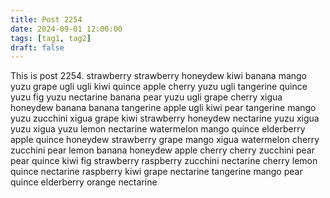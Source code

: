 ```yaml
---
title: Post 2254
date: 2024-09-01 12:00:00
tags: [tag1, tag2]
draft: false
---
```

This is post 2254.
strawberry
strawberry
honeydew
kiwi
banana
mango
yuzu
grape
ugli
ugli
kiwi
quince
apple
cherry
yuzu
ugli
tangerine
quince
yuzu
fig
yuzu
nectarine
banana
pear
yuzu
ugli
grape
cherry
xigua
honeydew
banana
banana
tangerine
apple
ugli
kiwi
pear
tangerine
mango
yuzu
zucchini
xigua
grape
kiwi
strawberry
honeydew
nectarine
yuzu
xigua
yuzu
xigua
yuzu
lemon
nectarine
watermelon
mango
quince
elderberry
apple
quince
honeydew
strawberry
grape
mango
xigua
watermelon
cherry
zucchini
pear
lemon
banana
honeydew
apple
cherry
cherry
zucchini
pear
pear
quince
kiwi
fig
strawberry
raspberry
zucchini
nectarine
cherry
lemon
quince
nectarine
raspberry
kiwi
grape
nectarine
tangerine
mango
pear
quince
elderberry
orange
nectarine
